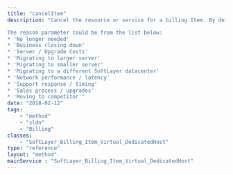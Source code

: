 ```yaml
---
title: "cancelItem"
description: "Cancel the resource or service for a billing Item. By default the billing item will be canceled on the next bill date and reclaim of the resource will begin shortly after the cancellation. Setting the 'cancelImmediately' property to true will start the cancellation immediately if the item is eligible to be canceled immediately. 

The reason parameter could be from the list below: 
* 'No longer needed'
* 'Business closing down'
* 'Server / Upgrade Costs'
* 'Migrating to larger server'
* 'Migrating to smaller server'
* 'Migrating to a different SoftLayer datacenter'
* 'Network performance / latency'
* 'Support response / timing'
* 'Sales process / upgrades'
* 'Moving to competitor'"
date: "2018-02-12"
tags:
    - "method"
    - "sldn"
    - "Billing"
classes:
    - "SoftLayer_Billing_Item_Virtual_DedicatedHost"
type: "reference"
layout: "method"
mainService : "SoftLayer_Billing_Item_Virtual_DedicatedHost"
---
```

